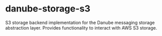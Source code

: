 # danube-storage-s3

S3 storage backend implementation for the Danube messaging storage abstraction layer. Provides functionality to interact with AWS S3 storage.

